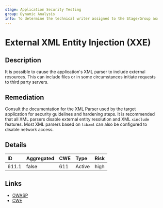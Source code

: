 ```yaml
---
stage: Application Security Testing
group: Dynamic Analysis
info: To determine the technical writer assigned to the Stage/Group associated with this page, see https://handbook.gitlab.com/handbook/product/ux/technical-writing/#assignments
---
```


# External XML Entity Injection (XXE)

## Description

It is possible to cause the application's XML parser to include external resources.
This can include files or in some circumstances initiate requests to third party
servers.

## Remediation

Consult the documentation for the XML Parser used by the target application for security
guidelines and hardening steps. It is recommended that all XML parsers disable external
entity resolution and XML `xinclude` features. Most XML parsers based on `libxml` can also be
configured to disable network access.

## Details

| ID | Aggregated | CWE | Type | Risk |
|:---|:--------|:--------|:--------|:--------|
| 611.1 | false | 611 | Active | high |

## Links

- [OWASP](https://owasp.org/www-community/vulnerabilities/XML_External_Entity_(XXE)_Processing)
- [CWE](https://cwe.mitre.org/data/definitions/611.html)
